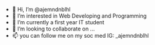 - 👋 Hi, I’m @ajemndnblhl
- 👀 I’m interested in Web Developing and Programming
- 🌱 I’m currently a first year IT student
- 💞️ I’m looking to collaborate on ...
- 📫 you can follow me on my soc med
     IG: _ajemndnblhl
     
     
     

<!---
ajemndnblhl/ajemndnblhl is a ✨ special ✨ repository because its `README.md` (this file) appears on your GitHub profile.
You can click the Preview link to take a look at your changes.
--->
